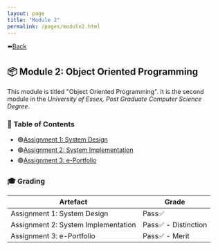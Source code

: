 ```yaml
---
layout: page
title: "Module 2"
permalink: /pages/module2.html
---
```


⬅️[Back](/index.html)

## 📦️ Module 2: Object Oriented Programming

This module is titled "Object Oriented Programming". It is the second module in the _University of Essex, Post Graduate Computer Science Degree_.

### 🥳 Table of Contents

- 🟢[Assignment 1: System Design](/pages/module2/assignment1/m2a1.html)
- 🟢[Assignment 2: System Implementation](/pages/module2/assignment2/m2a2.html)
- 🟢[Assignment 3: e-Portfolio](/pages/module2/assignment3/m2a3.html)

### 🎓 Grading

| Artefact                            | Grade                |
| ----------------------------------- | -------------------- |
| Assignment 1: System Design         | Pass✅               |
| Assignment 2: System Implementation | Pass✅ - Distinction |
| Assignment 3: e-Portfolio           | Pass✅ - Merit       |
